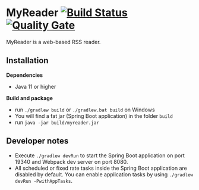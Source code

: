 MyReader [![Build Status](https://github.com/ksokol/myreader/workflows/CI/badge.svg)](https://github.com/ksokol/myreader/) [![Quality Gate](https://sonarcloud.io/api/project_badges/measure?project=MyReader%3AMyReader&metric=alert_status)](https://sonarcloud.io/dashboard/index/MyReader:MyReader)
========

MyReader is a web-based RSS reader.

Installation
------------

**Dependencies**

- Java 11 or higher

**Build and package**

- run `./gradlew build` or `./gradlew.bat build` on Windows
- You will find a fat jar (Spring Boot application) in the folder `build`
- run `java -jar build/myreader.jar`

Developer notes
---------------

- Execute `./gradlew devRun` to start the Spring Boot application on port 19340 and Webpack dev server on port 8080.
- All scheduled or fixed rate tasks inside the Spring Boot application are disabled by default. You can enable application tasks by using `./gradlew devRun -PwithAppTasks`.
